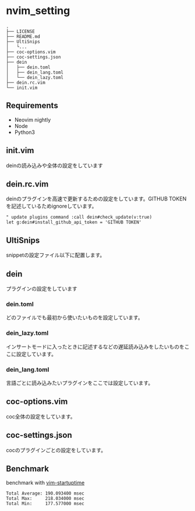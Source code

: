 # nvim_setting

```
.
├── LICENSE
├── README.md
├── UltiSnips
│   └...
├── coc-options.vim
├── coc-settings.json
├── dein
│   ├── dein.toml
│   ├── dein_lang.toml
│   └── dein_lazy.toml
├── dein.rc.vim
└── init.vim
```

## Requirements
* Neovim nightly
* Node
* Python3

## init.vim
deinの読み込みや全体の設定をしています

## dein.rc.vim
deinのプラグインを高速で更新するための設定をしています。GITHUB TOKENを記述しているためignoreしています。

```vim
" update plugins command :call dein#check_update(v:true)
let g:dein#install_github_api_token = 'GITHUB TOKEN'
```

## UltiSnips
snippetの設定ファイル以下に配置します。

## dein
プラグインの設定をしています

### dein.toml
どのファイルでも最初から使いたいものを設定しています。

### dein_lazy.toml
インサートモードに入ったときに記述するなどの遅延読み込みをしたいものをここに設定しています。

### dein_lang.toml
言語ごとに読み込みたいプラグインをここでは設定しています。

## coc-options.vim
coc全体の設定をしています。

## coc-settings.json
cocのプラグインごとの設定をしています。

## Benchmark

benchmark with <a href="https://github.com/rhysd/vim-startuptime">vim-startuptime</a>

```
Total Average: 190.093400 msec
Total Max:     218.034000 msec
Total Min:     177.577000 msec
```
